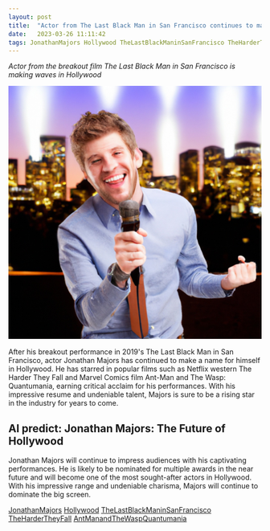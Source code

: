 ```yaml
---
layout: post
title:  "Actor from The Last Black Man in San Francisco continues to make waves in Hollywood"
date:   2023-03-26 11:11:42 
tags: JonathanMajors Hollywood TheLastBlackManinSanFrancisco TheHarderTheyFall AntManandTheWaspQuantumania
---
```

*Actor from the breakout film The Last Black Man in San Francisco is making waves in Hollywood*

![A young man, confidently posing with a microphone, radiating excitement, surrounded by a cityscape and twinkling lights.](/assets/1cbc0903-31f0-49ca-833f-dfa4a8989df7.jpg "content['title']")
 
After his breakout performance in 2019's The Last Black Man in San Francisco, actor Jonathan Majors has continued to make a name for himself in Hollywood. He has starred in popular films such as Netflix western The Harder They Fall and Marvel Comics film Ant-Man and The Wasp: Quantumania, earning critical acclaim for his performances. With his impressive resume and undeniable talent, Majors is sure to be a rising star in the industry for years to come.

## AI predict: Jonathan Majors: The Future of Hollywood
Jonathan Majors will continue to impress audiences with his captivating performances. He is likely to be nominated for multiple awards in the near future and will become one of the most sought-after actors in Hollywood. With his impressive range and undeniable charisma, Majors will continue to dominate the big screen.

[JonathanMajors](/tags/JonathanMajors) [Hollywood](/tags/Hollywood) [TheLastBlackManinSanFrancisco](/tags/TheLastBlackManinSanFrancisco) [TheHarderTheyFall](/tags/TheHarderTheyFall) [AntManandTheWaspQuantumania](/tags/AntManandTheWaspQuantumania)